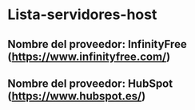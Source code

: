# Lista-servidores-host



## Nombre del proveedor: InfinityFree (https://www.infinityfree.com/)

## Nombre del proveedor: HubSpot (https://www.hubspot.es/)
